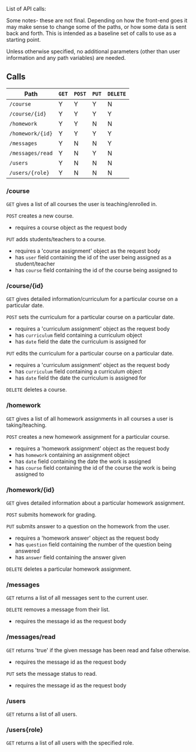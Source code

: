 List of API calls:

Some notes- these are not final. Depending on how the front-end goes it may
make sense to change some of the paths, or how some data is sent back and forth.
This is intended as a baseline set of calls to use as a starting point.

Unless otherwise specified, no additional parameters (other than user information and
any path variables) are needed.

## Calls

| Path | `GET` | `POST` | `PUT` | `DELETE` |
| -------- | ---- | ---- | ---- | ------ |
| `/course` | Y | Y | Y | N |
| `/course/{id}` | Y | Y | Y | Y |
| `/homework` | Y | Y | N | N |
| `/homework/{id}` | Y | Y | Y | Y |
| `/messages` | Y | N | N | Y |
| `/messages/read` | Y | N | Y | N |
| `/users` | Y | N | N | N |
| `/users/{role}` | Y | N | N | N |


### /course

`GET` gives a list of all courses the user is teaching/enrolled in.

`POST` creates a new course.

* requires a course object as the request body

`PUT` adds students/teachers to a course.

* requires a 'course assignment' object as the request body
 * has `user` field containing the id of the user being assigned as a student/teacher
 * has `course` field containing the id of the course being assigned to

### /course/\{id\}

`GET` gives detailed information/curriculum for a particular course on a particular date.

`POST` sets the curriculum for a particular course on a particular date.

* requires a 'curriculum assignment' object as the request body
 * has `curriculum` field containing a curriculum object
 * has `date` field the date the curriculum is assigned for

`PUT` edits the curriculum for a particular course on a particular date.

* requires a 'curriculum assignment' object as the request body
 * has `curriculum` field containing a curriculum object
 * has `date` field the date the curriculum is assigned for

`DELETE` deletes a course.

### /homework

`GET` gives a list of all homework assignments in all courses a user is taking/teaching.

`POST` creates a new homework assignment for a particular course.

* requires a 'homework assignment' object as the request body
 * has `homework` containing an assignment object
 * has `date` field containing the date the work is assigned
 * has `course` field containing the id of the course the work is being assigned to

### /homework/\{id\}

`GET` gives detailed information about a particular homework assignment.

`POST` submits homework for grading.

`PUT` submits answer to a question on the homework from the user.

* requires a 'homework answer' object as the request body
 * has `question` field containing the number of the question being answered
 * has `answer` field containing the answer given

`DELETE` deletes a particular homework assignment.

### /messages

`GET` returns a list of all messages sent to the current user.

`DELETE` removes a message from their list.

* requires the message id as the request body

### /messages/read

`GET` returns 'true' if the given message has been read and false otherwise.

* requires the message id as the request body

`PUT` sets the message status to read.

* requires the message id as the request body

### /users

`GET` returns a list of all users.

### /users\{role\}

`GET` returns a list of all users with the specified role.
